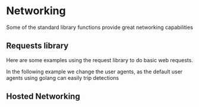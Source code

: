 # Networking

Some of the standard library functions provide great networking capabilities

## Requests library
Here are some examples using the request library to do basic web requests. 


In the following example we change the user agents, as the default user agents using golang can easily trip detections


## Hosted Networking


##